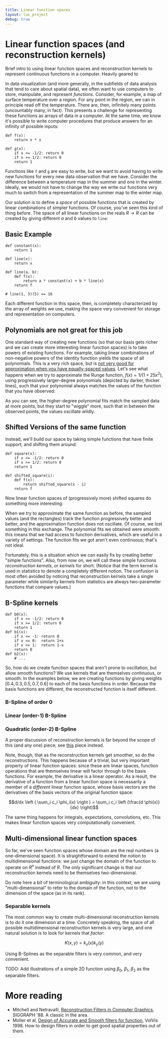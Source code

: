 ```yaml
---
title: Linear function spaces
layout: lux_project
debug: true
---
```


<script src="https://cdnjs.cloudflare.com/ajax/libs/numeric/1.2.6/numeric.min.js"></script>

# Linear function spaces (and reconstruction kernels)

Brief intro to using linear function spaces and
reconstruction kernels to represent continuous functions in a
computer. Heavily geared to 

In data visualization (and more generally, in the subfields of data
analysis that tend to care about spatial data), we often want to
use computers to store, manipulate, and represent
_functions_. Consider, for example, a map of surface temperature over
a region. For any point in the region, we can in principle read off
the temperature. There are, then, infinitely many points (uncountably
many, in fact). This presents a challenge for representing these
functions as arrays of data in a computer. At the same time, we know
it's possible to write computer procedures that produce answers
for an infinity of possible inputs:

    def f(x):
        return x * x

    def g(x):
        if x <= -1/2: return 0
        if x >= 1/2: return 0
        return 1

Functions like `f` and `g` are easy to write, but we want to avoid
having to write new functions for every new data observation that we
have. Consider the difference between a temperature map in the summer
and one in the winter. Ideally, we would not have to change the way we
write our functions very much to switch from a representation of the
summer map to the winter map.

Our solution is to define a _space_ of possible functions that is
created by linear combinations of simpler functions. Of course, you've
seen this kind of thing before. The space of all linear functions on
the reals $R \to R$ can be created by giving different $a$ and $b$
values to `line`:

## Basic Example

    def constant(x):
        return 1

    def line(x):
        return x

    def line(a, b):
        def f(x):
            return a * constant(x) + b * line(x)
        return f

    # line(1, 3)(5) == 16
    
<div id="linear-functions" class="chart">
</div>

Each different function in this space, then, is completely
characterized by the array of weights we use, making the space very
convenient for storage and representation on computers.

## Polynomials are not great for this job

One standard way of creating new functions (so that our basis gets richer and
we can create more interesting linear function spaces) is to take
powers of existing functions. For example, taking linear combinations of non-negative powers of the
identity function yields the space of all polynomials. This is a very
rich space, but is [not very good for approximation when you have
equally-spaced values](https://en.wikipedia.org/wiki/Runge%27s_phenomenon). 
Let's see what happens when we try to approximate the Runge function,
$f(x) = 1 / (1 + 25x^2)$, using progressively larger-degree
polynomials (depicted by darker, thicker lines), such that your polynomial always matches the values of
the function that you have observed:

<div id="runge-phenomenon" class="chart"></div>

As you can see, the higher-degree polynomial fits match the sampled
data at more points, but they start to "wiggle" more, such that in
between the observed points, the values oscillate wildly.

## Shifted Versions of the same function

Instead, we'll build our space by taking simple functions that have
finite support, and shifting them around:

    def square(x):
        if x <= -1/2: return 0
        if x >= 1/2: return 0
        return 1

    def shifted_square(i):
        def f(x):
            return shifted_square(x - i)
        return f

<div id="square-functions" class="chart"></div>

Now linear function spaces of (progressively more) shifted squares
do something more interesting:

<div id="square-runge" class="chart"></div>

When we try to approximate the same function as before, the sampled
values (and the rectangles) track the function progressively better
and better, and the approximation function does not oscillate.
Of course, we lost something in this exchange. The polynomial fits
we obtained were smooth: this means that we had access to
function derivatives, which are useful in a variety of settings. The
function fits we got aren't even continuous; that's not ideal.

Fortunately, this is a situation which we can easily fix by
creating better "simple functions". Also, from now on, we will call these
simple functions *reconstruction kernels*, or *kernels* for short.
(Notice that the term kernel is used in statistics to denote a
completely different notion. The confusion is most often avoided by
noticing that reconstruction kernels take a single parameter while
similarity kernels from statistics are always two-parameter functions
that compare values.)

## B-Spline kernels

    def b0(x):
        if x <= -1/2: return 0
        if x >= 1/2: return 0
        return 1
    def b1(x):
        if x <= -1: return 0
        if x <= 0:  return 1+x
        if x <= 1:  return 1-x
        return 0
    def b2(x):
        # ...

So, how do we create function spaces that aren't prone to oscillation,
but allow smooth functions? We use kernels that are themselves
continuous, or smooth. In the examples below, we are creating
functions by giving weights $[0.4, 0.3, 0.5, 0.7, 0.6]$ to each of the
basis functions in order. Because the basis functions are different,
the reconstructed function is itself different.

### B-Spline of order 0

<div id="bspline-0" class="chart"></div>

### Linear (order-1) B-Spline

<div id="bspline-1" class="chart"></div>

### Quadratic (order-2) B-Spline

<div id="bspline-2" class="chart"></div>

A proper discussion of reconstruction kernels is far beyond the scope
of this (and any one) piece; see [this](../b_splines/index.html) piece
instead.

Note, though, that as the reconstruction kernels get smoother, so do
the reconstructions. This happens because of a trivial, but very
important property of linear function spaces: since these are linear
spaces, function operations that are themselves linear will factor
through to the basis functions. For example, the derivative is a
linear operator. As a result, the derivative of a function from a
linear function space is necessarily a member of a *different* linear
function space, whose basis vectors are the derivatives of the basis
vectors of the original function space:

$$d/dx \left ( \sum_i c_i \phi_i(x) \right ) = \sum_i c_i \left (\frac{d \phi(x)}{dx} \right)$$

The same thing happens for integrals, expectations, convolutions,
etc. This makes linear function spaces very computationally
convenient.


## Multi-dimensional linear function spaces

So far, we've seen function spaces whose domain are the real numbers
(a one-dimensional space). It is straightforward to extend the notion
to multidimensional functions: we just change the domain of the
function to operate on $R^n$ instead of $R$. The only significant
change is that our reconstruction kernels need to be themselves
two-dimensional.

Do note here a bit of terminological ambiguity: in this context, we
are using "multi-dimensional" to refer to the domain of the function,
not to the dimension of the space (as in its rank).


### Separable kernels

The most common way to create multi-dimensional reconstruction kernels
is to do it one dimension at a time. Concretely speaking, the space of
all possible multidimensional reconstruction kernels is very large,
and one natural solution is to look for kernels that _factor_:

$$K(x,y) = k_x(x) k_y(y)$$

Using B-Splines as the separable filters is very common, and very
convenient.

TODO: Add illustrations of a simple 2D function using $\beta_0$,
$\beta_1$, $\beta_2$ as the separable filters.

# More reading

* Mitchell and Netravalli,
  [Reconstruction Filters in Computer Graphics](https://dl.acm.org/citation.cfm?id=378514),
  SIGGRAPH '88. A classic in the area.
* Moller et al,
  [Design of Accurate and Smooth filters for function](http://ieeexplore.ieee.org/document/729596/),
  VolVis 1998. How to design filters in order to get good spatial
  properties out of them.
